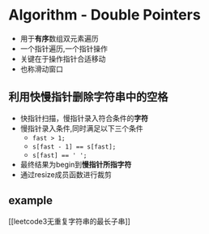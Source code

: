 # Algorithm - Double Pointers

- 用于**有序**数组双元素遍历
- 一个指针遍历,一个指针操作
- 关键在于操作指针合适移动
- 也称滑动窗口

## 利用快慢指针删除字符串中的空格

- 快指针扫描，慢指针录入符合条件的**字符**
- 慢指针录入条件,同时满足以下三个条件
  - `fast > 1;`
  - `s[fast - 1] == s[fast];`
  - `s[fast] == ' ';`
- 最终结果为begin到**慢指针所指字符**
- 通过resize成员函数进行裁剪

## example

[[leetcode3无重复字符串的最长子串]]
